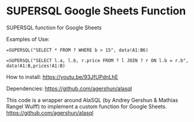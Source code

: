 # SUPERSQL Google Sheets Function
SUPERSQL function for Google Sheets

Examples of Use:
```
=SUPERSQL("SELECT * FROM ? WHERE b > 15", data!A1:B6)
```
```
=SUPERSQL("SELECT l.a, l.b, r.price FROM ? l JOIN ? r ON l.b = r.b", data!A1:B,prices!A1:B)
```

How to install:
https://youtu.be/93JfUPdnLhE

Dependencies:
https://github.com/agershun/alasql


This code is a wrapper around AlaSQL (by Andrey Gershun & Mathias Rangel Wulff) to implement a custom function for Google Sheets.
https://github.com/agershun/alasql
